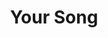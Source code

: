 ---
    title: 'Your Song'
    artist:
        name: 'Parokya Ni Edgar'
        artistLink: '/opm/parokya-ni-edgar'
    songCoverImage: 
---